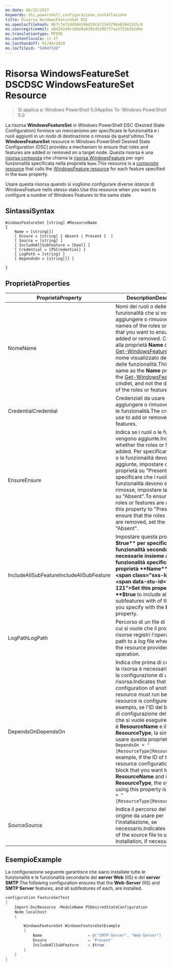 ```yaml
---
ms.date: 06/12/2017
keywords: dsc,powershell,configurazione,installazione
title: Risorsa WindowsFeatureSet DSC
ms.openlocfilehash: 8b7c7e72dd58459bd19cb723e5790a82841515c0
ms.sourcegitcommit: e04292a9c10de9a8391d529b7f7aa3753b362dbe
ms.translationtype: MTE95
ms.contentlocale: it-IT
ms.lasthandoff: 01/04/2019
ms.locfileid: "54047538"
---
```

# <a name="dsc-windowsfeatureset-resource"></a><span data-ttu-id="a0fd1-103">Risorsa WindowsFeatureSet DSC</span><span class="sxs-lookup"><span data-stu-id="a0fd1-103">DSC WindowsFeatureSet Resource</span></span>

> <span data-ttu-id="a0fd1-104">Si applica a: Windows PowerShell 5.0</span><span class="sxs-lookup"><span data-stu-id="a0fd1-104">Applies To: Windows PowerShell 5.0</span></span>

<span data-ttu-id="a0fd1-105">La risorsa **WindowsFeatureSet** in Windows PowerShell DSC (Desired State Configuration) fornisce un meccanismo per specificare le funzionalità e i ruoli aggiunti in un nodo di destinazione o rimossi da quest'ultimo.</span><span class="sxs-lookup"><span data-stu-id="a0fd1-105">The **WindowsFeatureSet** resource in Windows PowerShell Desired State Configuration (DSC) provides a mechanism to ensure that roles and features are added or removed on a target node.</span></span>
<span data-ttu-id="a0fd1-106">Questa risorsa è una [risorsa composta](../../../resources/authoringResourceComposite.md) che chiama la [risorsa WindowsFeature](windowsfeatureResource.md) per ogni funzionalità specificata nella proprietà `Name`.</span><span class="sxs-lookup"><span data-stu-id="a0fd1-106">This resource is a [composite resource](../../../resources/authoringResourceComposite.md) that calls the [WindowsFeature resource](windowsfeatureResource.md) for each feature specified in the `Name` property.</span></span>

<span data-ttu-id="a0fd1-107">Usare questa risorsa quando si vogliono configurare diverse istanze di WindowsFeature nello stesso stato.</span><span class="sxs-lookup"><span data-stu-id="a0fd1-107">Use this resource when you want to configure a number of Windows Features to the same state.</span></span>

## <a name="syntax"></a><span data-ttu-id="a0fd1-108">Sintassi</span><span class="sxs-lookup"><span data-stu-id="a0fd1-108">Syntax</span></span>

```
WindowsFeatureSet [string] #ResourceName
{
    Name = [string[]]
    [ Ensure = [string] { Absent | Present }  ]
    [ Source = [string] ]
    [ IncludeAllSubFeature = [bool] ]
    [ Credential = [PSCredential] ]
    [ LogPath = [string] ]
    [ DependsOn = [string[]] ]

}
```

## <a name="properties"></a><span data-ttu-id="a0fd1-109">Proprietà</span><span class="sxs-lookup"><span data-stu-id="a0fd1-109">Properties</span></span>

|  <span data-ttu-id="a0fd1-110">Proprietà</span><span class="sxs-lookup"><span data-stu-id="a0fd1-110">Property</span></span>  |  <span data-ttu-id="a0fd1-111">Description</span><span class="sxs-lookup"><span data-stu-id="a0fd1-111">Description</span></span>   |
|---|---|
| <span data-ttu-id="a0fd1-112">Nome</span><span class="sxs-lookup"><span data-stu-id="a0fd1-112">Name</span></span>| <span data-ttu-id="a0fd1-113">Nomi dei ruoli o delle funzionalità che si vogliono aggiungere o rimuovere.</span><span class="sxs-lookup"><span data-stu-id="a0fd1-113">The names of the roles or features that you want to ensure are added or removed.</span></span> <span data-ttu-id="a0fd1-114">Corrisponde alla proprietà **Name** del cmdlet [Get-WindowsFeature](https://technet.microsoft.com/en-us/library/jj205469.aspx) e non al nome visualizzato dei ruoli o delle funzionalità.</span><span class="sxs-lookup"><span data-stu-id="a0fd1-114">This is the same as the **Name** property of the [Get-WindowsFeature](https://technet.microsoft.com/en-us/library/jj205469.aspx) cmdlet, and not the display name of the roles or features.</span></span>|
| <span data-ttu-id="a0fd1-115">Credential</span><span class="sxs-lookup"><span data-stu-id="a0fd1-115">Credential</span></span>| <span data-ttu-id="a0fd1-116">Credenziali da usare per aggiungere o rimuovere i ruoli o le funzionalità.</span><span class="sxs-lookup"><span data-stu-id="a0fd1-116">The credentials to use to add or remove the roles or features.</span></span>|
| <span data-ttu-id="a0fd1-117">Ensure</span><span class="sxs-lookup"><span data-stu-id="a0fd1-117">Ensure</span></span>| <span data-ttu-id="a0fd1-118">Indica se i ruoli o le funzionalità vengono aggiunte.</span><span class="sxs-lookup"><span data-stu-id="a0fd1-118">Indicates whether the roles or features are added.</span></span> <span data-ttu-id="a0fd1-119">Per specificare che i ruoli o le funzionalità devono essere aggiunte, impostare questa proprietà su "Present". Per specificare che i ruoli o le funzionalità devono essere rimosse, impostare la proprietà su "Absent".</span><span class="sxs-lookup"><span data-stu-id="a0fd1-119">To ensure that the roles or features are added, set this property to "Present" To ensure that the roles or features are removed, set the property to "Absent".</span></span>|
| <span data-ttu-id="a0fd1-120">IncludeAllSubFeature</span><span class="sxs-lookup"><span data-stu-id="a0fd1-120">IncludeAllSubFeature</span></span>| <span data-ttu-id="a0fd1-121">Impostare questa proprietà su **$true** per specificare tutte le funzionalità secondarie necessarie insieme alla funzionalità specificata con la proprietà **Name**.</span><span class="sxs-lookup"><span data-stu-id="a0fd1-121">Set this property to **$true** to include all required subfeatures with of the features you specify with the **Name** property.</span></span>|
| <span data-ttu-id="a0fd1-122">LogPath</span><span class="sxs-lookup"><span data-stu-id="a0fd1-122">LogPath</span></span>| <span data-ttu-id="a0fd1-123">Percorso di un file di registro in cui si vuole che il provider di risorse registri l'operazione.</span><span class="sxs-lookup"><span data-stu-id="a0fd1-123">The path to a log file where you want the resource provider to log the operation.</span></span>|
| <span data-ttu-id="a0fd1-124">DependsOn</span><span class="sxs-lookup"><span data-stu-id="a0fd1-124">DependsOn</span></span>| <span data-ttu-id="a0fd1-125">Indica che prima di configurare la risorsa è necessario eseguire la configurazione di un'altra risorsa.</span><span class="sxs-lookup"><span data-stu-id="a0fd1-125">Indicates that the configuration of another resource must run before this resource is configured.</span></span> <span data-ttu-id="a0fd1-126">Ad esempio, se l'ID del blocco script di configurazione della risorsa che si vuole eseguire per primo è __ResourceName__ e il tipo è __ResourceType__, la sintassi per usare questa proprietà è `DependsOn = "[ResourceType]ResourceName"`.</span><span class="sxs-lookup"><span data-stu-id="a0fd1-126">For example, if the ID of the resource configuration script block that you want to run first is __ResourceName__ and its type is __ResourceType__, the syntax for using this property is `DependsOn = "[ResourceType]ResourceName"`.</span></span>|
| <span data-ttu-id="a0fd1-127">Source</span><span class="sxs-lookup"><span data-stu-id="a0fd1-127">Source</span></span>| <span data-ttu-id="a0fd1-128">Indica il percorso del file di origine da usare per l'installazione, se necessario.</span><span class="sxs-lookup"><span data-stu-id="a0fd1-128">Indicates the location of the source file to use for installation, if necessary.</span></span>|

## <a name="example"></a><span data-ttu-id="a0fd1-129">Esempio</span><span class="sxs-lookup"><span data-stu-id="a0fd1-129">Example</span></span>

<span data-ttu-id="a0fd1-130">La configurazione seguente garantisce che siano installate tutte le funzionalità e le funzionalità secondarie del **server Web** (IIS) e del **server SMTP**.</span><span class="sxs-lookup"><span data-stu-id="a0fd1-130">The following configuration ensures that the **Web-Server** (IIS) and **SMTP Server** features, and all subfeatures of each, are installed.</span></span>

```powershell
configuration FeatureSetTest
{
    Import-DscResource -ModuleName PSDesiredStateConfiguration
    Node localhost
    {

        WindowsFeatureSet WindowsFeatureSetExample
        {
            Name                    = @("SMTP-Server", "Web-Server")
            Ensure                  = 'Present'
            IncludeAllSubFeature    = $true
        }
    }
}
```
